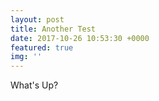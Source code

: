 ```yaml
---
layout: post
title: Another Test
date: 2017-10-26 10:53:30 +0000
featured: true
img: ''
---
```



What's Up?